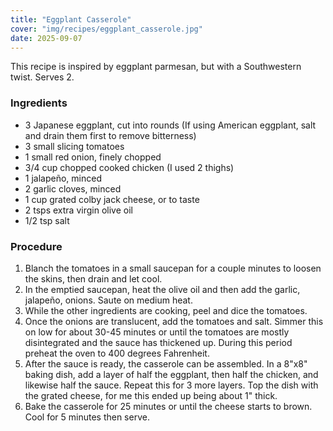 ```yaml
---
title: "Eggplant Casserole"
cover: "img/recipes/eggplant_casserole.jpg"
date: 2025-09-07
---
```


This recipe is inspired by eggplant parmesan, but with a Southwestern twist. Serves 2.

### Ingredients

- 3 Japanese eggplant, cut into rounds (If using American eggplant, salt and drain them first to remove bitterness)
- 3 small slicing tomatoes
- 1 small red onion, finely chopped
- 3/4 cup chopped cooked chicken (I used 2 thighs)
- 1 jalapeño, minced
- 2 garlic cloves, minced
- 1 cup grated colby jack cheese, or to taste
- 2 tsps extra virgin olive oil
- 1/2 tsp salt

### Procedure

1. Blanch the tomatoes in a small saucepan for a couple minutes to loosen the skins, then drain and let cool.
2. In the emptied saucepan, heat the olive oil and then add the garlic, jalapeño, onions. Saute on medium heat.
3. While the other ingredients are cooking, peel and dice the tomatoes.
4. Once the onions are translucent, add the tomatoes and salt. Simmer this on low for about 30-45 minutes or until the tomatoes are mostly disintegrated and the sauce has thickened up. During this period preheat the oven to 400 degrees Fahrenheit.
5. After the sauce is ready, the casserole can be assembled. In a 8"x8" baking dish, add a layer of half the eggplant, then half the chicken, and likewise half the sauce. Repeat this for 3 more layers. Top the dish with the grated cheese, for me this ended up being about 1" thick.
6. Bake the casserole for 25 minutes or until the cheese starts to brown. Cool for 5 minutes then serve.